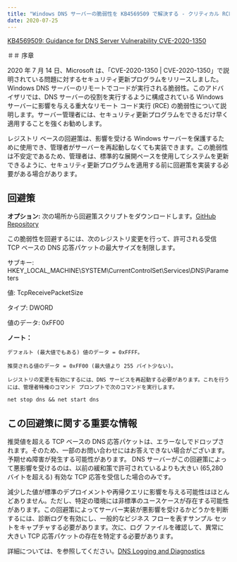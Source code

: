 ```yaml
---
title: "Windows DNS サーバーの脆弱性を KB4569509 で解決する - クリティカル RCE 修正"
date: 2020-07-25
---
```


[KB4569509: Guidance for DNS Server Vulnerability CVE-2020-1350](https://support.microsoft.com/en-us/help/4569509/windows-dns-server-remote-code-execution-vulnerability)

＃＃ 序章

2020 年 7 月 14 日、Microsoft は、「CVE-2020-1350 | CVE-2020-1350」で説明されている問題に対するセキュリティ更新プログラムをリリースしました。 Windows DNS サーバーのリモートでコードが実行される脆弱性。このアドバイザリでは、DNS サーバーの役割を実行するように構成されている Windows サーバーに影響を与える重大なリモート コード実行 (RCE) の脆弱性について説明します。サーバー管理者には、セキュリティ更新プログラムをできるだけ早く適用することを強くお勧めします。

レジストリ ベースの回避策は、影響を受ける Windows サーバーを保護するために使用でき、管理者がサーバーを再起動しなくても実装できます。この脆弱性は不安定であるため、管理者は、標準的な展開ペースを使用してシステムを更新できるように、セキュリティ更新プログラムを適用する前に回避策を実装する必要がある場合があります。


## 回避策

**オプション:** 次の場所から回避策スクリプトをダウンロードします。[GitHub Repository](https://github.com/simeononsecurity/CVE-2020-1350-Fix)


この脆弱性を回避するには、次のレジストリ変更を行って、許可される受信 TCP ベースの DNS 応答パケットの最大サイズを制限します。

サブキー: HKEY_LOCAL_MACHINE\SYSTEM\CurrentControlSet\Services\DNS\Parameters

値: TcpReceivePacketSize

タイプ: DWORD

値のデータ: 0xFF00

**ノート：**

    デフォルト (最大値でもある) 値のデータ = 0xFFFF。

    推奨される値のデータ = 0xFF00 (最大値より 255 バイト少ない)。

    レジストリの変更を有効にするには、DNS サービスを再起動する必要があります。これを行うには、管理者特権のコマンド プロンプトで次のコマンドを実行します。

```net stop dns && net start dns```


## この回避策に関する重要な情報
推奨値を超える TCP ベースの DNS 応答パケットは、エラーなしでドロップされます。そのため、一部のお問い合わせにはお答えできない場合がございます。予期せぬ障害が発生する可能性があります。 DNS サーバーがこの回避策によって悪影響を受けるのは、以前の緩和策で許可されているよりも大きい (65,280 バイトを超える) 有効な TCP 応答を受信した場合のみです。

減少した値が標準のデプロイメントや再帰クエリに影響を与える可能性はほとんどありません。ただし、特定の環境には非標準のユースケースが存在する可能性があります。この回避策によってサーバー実装が悪影響を受けるかどうかを判断するには、診断ログを有効にし、一般的なビジネス フローを表すサンプル セットをキャプチャする必要があります。次に、ログ ファイルを確認して、異常に大きい TCP 応答パケットの存在を特定する必要があります。

詳細については、を参照してください。[DNS Logging and Diagnostics](https://docs.microsoft.com/en-us/previous-versions/windows/it-pro/windows-server-2012-r2-and-2012/dn800669%28v=ws.11%29)